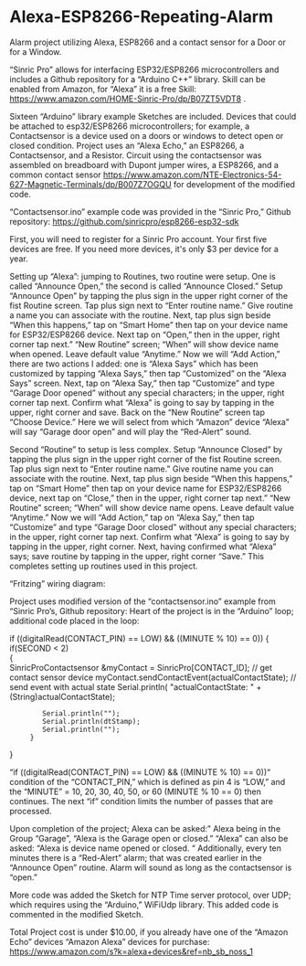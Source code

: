 # Alexa-ESP8266-Repeating-Alarm
Alarm project utilizing Alexa, ESP8266 and a contact sensor for a Door or for a Window.

“Sinric Pro” allows for interfacing ESP32/ESP8266 microcontrollers and includes a Github repository for a “Arduino C++” library.   Skill can be enabled from Amazon, for “Alexa” it is a free Skill:  https://www.amazon.com/HOME-Sinric-Pro/dp/B07ZT5VDT8 .  

Sixteen “Arduino” library example Sketches are included.  Devices that could be attached to esp32/ESP8266 microcontrollers; for example, a Contactsensor is a device used on a doors or windows to detect open or closed condition.  Project uses an “Alexa Echo,” an ESP8266, a Contactsensor, and a Resistor.  Circuit using the contactsensor was assembled on breadboard with Dupont jumper wires, a ESP8266, and a common contact sensor https://www.amazon.com/NTE-Electronics-54-627-Magnetic-Terminals/dp/B007Z7OGQU for development of the modified code. 

“Contactsensor.ino” example code was provided in the “Sinric Pro,” Github repository: https://github.com/sinricpro/esp8266-esp32-sdk

First, you will need to register for a Sinric Pro account.  Your first five devices are free.  If you need more devices, it's only $3 per device for a year.

Setting up “Alexa”:  jumping to Routines, two routine were setup. One is called “Announce Open,” the second is called “Announce Closed.”  Setup “Announce Open” by tapping the plus sign in the upper right corner of the fist Routine screen.  Tap plus sign next to “Enter routine name.”  Give routine a name you can associate with the routine.  Next, tap plus sign beside “When this happens,” tap on “Smart Home” then tap on your device name for ESP32/ESP8266 device.  Next tap on “Open,” then in the upper, right corner tap next.”  “New Routine” screen; “When” will show device name when opened.  Leave default value “Anytime.”  Now we will “Add Action,” there are two actions I added: one is “Alexa Says” which has been customized by tapping “Alexa Says,” then tap “Customized” on the “Alexa Says” screen.  Next, tap on “Alexa Say,” then tap “Customize” and type “Garage Door opened” without any special characters; in the upper, right corner tap next.   Confirm what “Alexa” is going to say by tapping in the upper, right corner and save.   Back on the “New Routine” screen tap “Choose Device.” Here we will select from which “Amazon” device “Alexa” will say “Garage door open” and will play the “Red-Alert” sound.

Second “Routine” to setup is less complex.  Setup “Announce Closed” by tapping the plus sign in the upper right corner of the fist Routine screen.  Tap plus sign next to “Enter routine name.”  Give routine name you can associate with the routine.  Next, tap plus sign beside “When this happens,” tap on “Smart Home” then tap on your device name for ESP32/ESP8266 device, next tap on “Close,” then in the upper, right corner tap next.”  “New Routine” screen; “When” will show device name opens.  Leave default value “Anytime.”  Now we will “Add Action,” tap on “Alexa Say,” then tap “Customize” and type “Garage Door closed” without any special characters; in the upper, right corner tap next.   Confirm what “Alexa” is going to say by tapping in the upper, right corner.  Next, having confirmed what “Alexa” says; save routine by tapping in the upper, right corner “Save.”  This completes setting up routines used in this project.

“Fritzing” wiring diagram:

 

Project uses modified version of the “contactsensor.ino” example from “Sinric Pro’s, Github repository:
Heart of the project is in the “Arduino” loop; additional code placed in the loop:

if ((digitalRead(CONTACT_PIN) == LOW) && ((MINUTE % 10) == 0)) 
{
        if(SECOND < 2)    
        {  
            SinricProContactsensor &myContact = SinricPro[CONTACT_ID]; // get contact sensor device
            myContact.sendContactEvent(actualContactState);      // send event with actual state
            Serial.println( "actualContactState:  " + (String)actualContactState);

            Serial.println("");
            Serial.println(dtStamp);
            Serial.println("");
         }                     
  }

“if ((digitalRead(CONTACT_PIN) == LOW) && ((MINUTE % 10) == 0))“ condition of the “CONTACT_PIN,” which is defined as pin 4  is “LOW,” and the “MINUTE” = 10, 20, 30, 40, 50, or 60 (MINUTE  %  10  ==  0) then continues.  The next “if” condition limits the number of passes that are processed. 

Upon completion of the project; Alexa can be asked:” Alexa being in the Group “Garage”, “Alexa is the Garage open or closed.”    “Alexa” can also be asked: “Alexa is device name opened   or closed. “ Additionally, every ten minutes there is a “Red-Alert” alarm; that was created earlier in the “Announce Open” routine.   Alarm will sound as long as the contactsensor is “open.”

More code was added the Sketch for NTP Time server protocol, over UDP; which requires using the “Arduino,” WiFiUdp library.  This added code is commented in the modified Sketch. 

Total Project cost is under $10.00, if you already have one of the “Amazon Echo” devices “Amazon Alexa” devices for purchase:  https://www.amazon.com/s?k=alexa+devices&ref=nb_sb_noss_1  



